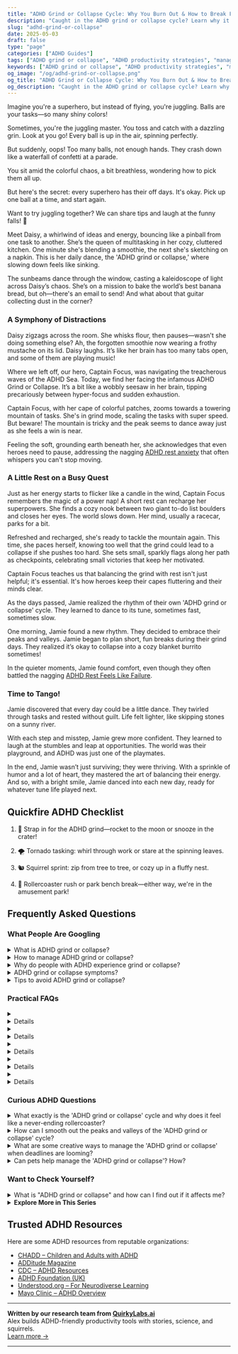 ```yaml
---
title: "ADHD Grind or Collapse Cycle: Why You Burn Out & How to Break Free"
description: "Caught in the ADHD grind or collapse cycle? Learn why it happens, how to manage energy better, and build a rhythm that brings both peace and productivity."
slug: "adhd-grind-or-collapse"
date: 2025-05-03
draft: false
type: "page"
categories: ["ADHD Guides"]
tags: ["ADHD grind or collapse", "ADHD productivity strategies", "managing ADHD overwhelm", "ADHD energy management", "ADHD task management", "ADHD burnout recovery", "adult ADHD support"]
keywords: ["ADHD grind or collapse", "ADHD productivity strategies", "managing ADHD overwhelm", "ADHD energy management", "ADHD task management", "ADHD burnout recovery", "adult ADHD support"]
og_image: "/og/adhd-grind-or-collapse.png"
og_title: "ADHD Grind or Collapse Cycle: Why You Burn Out & How to Break Free"
og_description: "Caught in the ADHD grind or collapse cycle? Learn why it happens, how to manage energy better, and build a rhythm that brings both peace and productivity."
---
```


Imagine you're a superhero, but instead of flying, you're juggling. Balls are your tasks—so many shiny colors!

Sometimes, you're the juggling master. You toss and catch with a dazzling grin. Look at you go! Every ball is up in the air, spinning perfectly.

But suddenly, oops! Too many balls, not enough hands. They crash down like a waterfall of confetti at a parade.

You sit amid the colorful chaos, a bit breathless, wondering how to pick them all up.

But here's the secret: every superhero has their off days. It's okay. Pick up one ball at a time, and start again.

Want to try juggling together? We can share tips and laugh at the funny falls! 🎉

Meet Daisy, a whirlwind of ideas and energy, bouncing like a pinball from one task to another. She’s the queen of multitasking in her cozy, cluttered kitchen. One minute she's blending a smoothie, the next she's sketching on a napkin. This is her daily dance, the 'ADHD grind or collapse,' where slowing down feels like sinking.

The sunbeams dance through the window, casting a kaleidoscope of light across Daisy’s chaos. She’s on a mission to bake the world’s best banana bread, but oh—there's an email to send! And what about that guitar collecting dust in the corner?

### A Symphony of Distractions

Daisy zigzags across the room. She whisks flour, then pauses—wasn't she doing something else? Ah, the forgotten smoothie now wearing a frothy mustache on its lid. Daisy laughs. It’s like her brain has too many tabs open, and some of them are playing music!

Where we left off, our hero, Captain Focus, was navigating the treacherous waves of the ADHD Sea. Today, we find her facing the infamous ADHD Grind or Collapse. It’s a bit like a wobbly seesaw in her brain, tipping precariously between hyper-focus and sudden exhaustion.

Captain Focus, with her cape of colorful patches, zooms towards a towering mountain of tasks. She's in grind mode, scaling the tasks with super speed. But beware! The mountain is tricky and the peak seems to dance away just as she feels a win is near.

Feeling the soft, grounding earth beneath her, she acknowledges that even heroes need to pause, addressing the nagging [ADHD rest anxiety](/pages/adhd-rest-anxiety/) that often whispers you can't stop moving.

### A Little Rest on a Busy Quest

Just as her energy starts to flicker like a candle in the wind, Captain Focus remembers the magic of a power nap! A short rest can recharge her superpowers. She finds a cozy nook between two giant to-do list boulders and closes her eyes. The world slows down. Her mind, usually a racecar, parks for a bit.

Refreshed and recharged, she's ready to tackle the mountain again. This time, she paces herself, knowing too well that the grind could lead to a collapse if she pushes too hard. She sets small, sparkly flags along her path as checkpoints, celebrating small victories that keep her motivated.

Captain Focus teaches us that balancing the grind with rest isn't just helpful; it's essential. It's how heroes keep their capes fluttering and their minds clear.

As the days passed, Jamie realized the rhythm of their own 'ADHD grind or collapse' cycle. They learned to dance to its tune, sometimes fast, sometimes slow.

One morning, Jamie found a new rhythm. They decided to embrace their peaks and valleys. Jamie began to plan short, fun breaks during their grind days. They realized it’s okay to collapse into a cozy blanket burrito sometimes!

In the quieter moments, Jamie found comfort, even though they often battled the nagging [ADHD Rest Feels Like Failure](/pages/adhd-rest-feels-like-failure/).

### Time to Tango!

Jamie discovered that every day could be a little dance. They twirled through tasks and rested without guilt. Life felt lighter, like skipping stones on a sunny river.

With each step and misstep, Jamie grew more confident. They learned to laugh at the stumbles and leap at opportunities. The world was their playground, and ADHD was just one of the playmates.

In the end, Jamie wasn’t just surviving; they were thriving. With a sprinkle of humor and a lot of heart, they mastered the art of balancing their energy. And so, with a bright smile, Jamie danced into each new day, ready for whatever tune life played next.

## Quickfire ADHD Checklist

1. 🚀 Strap in for the ADHD grind—rocket to the moon or snooze in the crater!

2. 🌪️ Tornado tasking: whirl through work or stare at the spinning leaves.

3. 🐿️ Squirrel sprint: zip from tree to tree, or cozy up in a fluffy nest.

4. 🎢 Rollercoaster rush or park bench break—either way, we're in the amusement park!

## Frequently Asked Questions



### What People Are Googling

<details><summary>What is ADHD grind or collapse?</summary><p>Absolutely, I'm glad you asked about this. "ADHD grind or collapse" is a term that some people use to describe a common pattern experienced by individuals with ADHD. It often involves pushing through tasks with intense focus and effort (grinding) until they reach a point of mental or physical exhaustion (collapse). This cycle can be challenging, but understanding it is a great first step towards finding more balanced and sustainable ways to manage your energy levels.</p></details>
<details><summary>How to manage ADHD grind or collapse?</summary><p>Managing the cycle of ADHD grind or collapse can definitely feel challenging, but you’re not alone in this. A cozy tip is to start by embracing a routine that includes regular breaks and time for relaxation—think of it as scheduling mini vacations throughout your day! It’s also helpful to set realistic goals and celebrate small wins, which can keep motivation up without overextending yourself. Remember, it’s perfectly okay to adjust your pace and ask for support when you need it; doing so helps prevent burnout and keeps you moving steadily forward.</p></details>
<details><summary>Why do people with ADHD experience grind or collapse?</summary><p>Absolutely, it's a great question to ask! People with ADHD often experience what's called "grind or collapse" due to the unique ways their brains manage energy and tasks. Essentially, during the "grind," they might push themselves intensely, often fueled by a surge of interest or the pressure of a looming deadline. However, this intense expenditure of energy can lead to a "collapse," where they feel mentally and physically drained, needing a significant period of rest and recovery. It's a bit like sprinting a marathon; pacing is tricky but crucial.</p></details>
<details><summary>ADHD grind or collapse symptoms?</summary><p>Absolutely, the "grind or collapse" cycle is something many people with ADHD experience, and you're definitely not alone in this. It's like oscillating between pushing yourself extremely hard (grinding) and then hitting a wall of exhaustion (collapsing). This happens because managing energy levels can be really tricky with ADHD. Remember, finding a more balanced approach to tasks and embracing a routine that includes regular breaks can make a big difference. It’s all about discovering what works best for your unique rhythm!</p></details>
<details><summary>Tips to avoid ADHD grind or collapse?</summary><p>Absolutely, taking care of yourself is crucial, especially when managing ADHD! A great tip is to break tasks into smaller, achievable steps, setting clear and manageable goals to avoid feeling overwhelmed. Remember to schedule regular breaks for rest and relaxation—maybe a cozy corner with a book or a short walk outside. Integrating enjoyable activities that you look forward to can also keep your energy levels up and prevent burnout. Keep it balanced and gentle; you're doing great!</p></details>



### Practical FAQs

<details><summary><details>What is the meaning of 'ADHD grind or collapse'?<p>The term 'ADHD grind or collapse' refers to a pattern often experienced by individuals with ADHD where they alternate between periods of high productivity (grind) and significant drops in performance or well-being (collapse). This cycle can be influenced by various factors including stress, overstimulation, and the inconsistent availability of neurotransmitters like dopamine.</p></details></summary><p>The phrase "ADHD grind or collapse" captures a very relatable experience for many with ADHD. It describes how you might find yourself in a cycle of pushing hard through tasks (that's the "grind") and then hitting a point where you just can't go further, leading to a drop in productivity or a need for a significant break (the "collapse"). This pattern can be especially frustrating because it feels like a rollercoaster of ups and downs. Remember, recognizing this pattern is a great first step towards managing it and finding a more balanced approach to your tasks and energy levels.</p></details>
<details><summary><details>How can someone manage the 'ADHD grind or collapse' cycle?<p>Managing the 'ADHD grind or collapse' cycle involves several strategies such as setting realistic goals, maintaining a consistent schedule, using time management tools, seeking professional counseling, and possibly using medication under the guidance of a healthcare provider. It is also helpful to incorporate regular breaks, prioritize self-care, and develop a supportive network.</p></details></summary><p>Navigating the 'ADHD grind or collapse' cycle can indeed feel like a daunting rollercoaster. A great starting point is setting achievable goals that don't overwhelm you, and then breaking these down into smaller, manageable tasks. Using tools like timers or apps designed for time management can also keep you on track without feeling burnt out. Remember, regular breaks and a bit of self-care are not just treats; they're essential parts of maintaining your rhythm and health. You’re doing wonderfully by seeking out strategies, so give yourself a pat on the back!</p></details>
<details><summary><details>What are the signs of the 'collapse' phase in 'ADHD grind or collapse'?<p>The 'collapse' phase of 'ADHD grind or collapse' is typically characterized by symptoms such as extreme fatigue, decreased motivation, feelings of overwhelm, procrastination, and sometimes increased irritability or mood swings. This phase can result in diminished productivity and can significantly impact daily functioning.</p></details></summary><p>Absolutely, recognizing the 'collapse' phase in the cycle of 'ADHD grind or collapse' is so important for managing your wellbeing. This phase often feels like hitting an emotional and physical wall after periods of high productivity or intense focus, known as the 'grind' phase. You might find yourself feeling unusually tired, struggling to start or finish tasks, and feeling overwhelmed or irritable more easily than usual. It's a signal from your body and mind to slow down and take care, so listening to these cues and allowing yourself some rest and recovery is key.</p></details>
<details><summary><details>Can therapy help with 'ADHD grind or collapse'?<p>Yes, therapy can be very beneficial in managing 'ADHD grind or collapse'. Cognitive-behavioral therapy (CBT) and other forms of psychotherapy can help individuals understand and manage their symptoms, develop coping strategies, and work through the emotional and psychological challenges associated with ADHD.</p></details></summary><p>Absolutely, therapy can be a wonderful support when dealing with the 'ADHD grind or collapse' cycle. Techniques like Cognitive-Behavioral Therapy (CBT) are particularly helpful in understanding your patterns and creating practical strategies to manage your energy and tasks more effectively. A therapist can also provide a compassionate space to explore the emotional ups and downs that come with ADHD. Together, you can work on building a more balanced approach to your daily challenges, making things feel a bit more manageable.</p></details>
<details><summary><details>Is medication necessary to manage 'ADHD grind or collapse'?<p>Medication is not necessary for everyone with 'ADHD grind or collapse', but it can be an effective component of treatment for some individuals. Stimulant medications, as well as non-stimulant options, can help improve focus, reduce impulsivity, and stabilize energy levels, potentially mitigating the extremes of the grind and collapse cycle. Decisions about medication should always be made in consultation with a healthcare professional.</p></details></summary><p>Absolutely! Whether or not to use medication to manage the 'ADHD grind or collapse' varies from person to person. While medications, like stimulants and non-stimulants, can indeed help smooth out those intense fluctuations in energy and focus, they're just one of many tools you might consider. It's always best to chat with a healthcare provider to tailor a plan that fits you perfectly, taking into account your unique needs and lifestyle. Remember, finding the right balance often involves a mix of strategies, including medication, behavioral techniques, and lifestyle adjustments.</p></details>



### Curious ADHD Questions

<details><summary>What exactly is the 'ADHD grind or collapse' cycle and why does it feel like a never-ending rollercoaster?</summary><p>Ah, the 'ADHD grind or collapse' cycle can certainly feel like a never-ending rollercoaster, can't it? It’s a common pattern where you might find yourself in a phase of high productivity (the 'grind'), pushing through tasks with intense focus, often fueled by a sense of urgency or hyperfocus. Then, suddenly, there’s a shift to feeling overwhelmed or exhausted, leading to a drop in activity levels (the 'collapse'). This cycle happens because folks with ADHD often use up a lot of their mental and emotional energy during the grind phase, leaving little in the tank for consistent pacing. It’s like burning bright and fast, but not always lasting—the key is finding balance and strategies that help even out the highs and lows.</p></details>
<details><summary>How can I smooth out the peaks and valleys of the 'ADHD grind or collapse' cycle?</summary><p>It’s so cozy to find ways to balance that classic ADHD cycle of intense grinding followed by total collapse, isn’t it? One helpful trick is to set a timer to take short breaks during a task, letting your mind rest before it feels overwhelmed. Also, try to sprinkle your day with varied activities that engage different parts of your brain – mix up creative tasks with more structured, simple chores. Lastly, a little self-compassion goes a long way; remind yourself that it's perfectly okay to have ups and downs, and each day gives us a fresh start to try again.</p></details>
<details><summary>What are some creative ways to manage the 'ADHD grind or collapse' when deadlines are looming?</summary><p>Absolutely, managing those looming deadlines can definitely feel overwhelming, but there are some creative ways to help you through. One approach is to break your work into smaller, more manageable tasks and reward yourself after completing each one – maybe with a small treat or a five-minute dance break! It’s also helpful to switch up your environment; sometimes a change of scenery can really boost your focus and motivation. Lastly, don't hesitate to lean on your support network—sometimes just talking through your tasks or sharing your progress with a friend can reenergize you and help keep the momentum going.</p></details>
<details><summary>Can pets help manage the 'ADHD grind or collapse'? How?</summary><p>Absolutely, pets can be wonderful companions in managing the ADHD grind or collapse! Having a furry friend around can offer a soothing presence, which may help reduce feelings of overwhelm and provide comfort during more intense moments. Pets also encourage a routine with their feeding and exercise schedules, which can help bring some structure to your day — a common struggle for those with ADHD. Plus, the simple act of caring for someone else (like a pet) can boost your mood and distract from less pleasant tasks, making the daily grind a bit more enjoyable.</p></details>



### Want to Check Yourself?

<details><summary>What is "ADHD grind or collapse" and how can I find out if it affects me?</summary><p>The term "ADHD grind or collapse" refers to a common pattern many individuals with ADHD experience, where they go through phases of high productivity (grinding) followed by periods of exhaustion or decreased function (collapse). This cycle can be influenced by the fluctuating energy levels and variable focus that are characteristic of ADHD. To figure out if this affects you, you might reflect on your own patterns: Do you often find yourself pushing incredibly hard on tasks, feeling highly motivated, only to later hit a wall of fatigue or disinterest? Keeping a simple journal of your productivity levels and emotional state over a few weeks can be really insightful. This self-awareness can be a cozy blanket, helping you understand your unique rhythms and needs.</p></details>

<script type="application/ld+json">
{
  "@context": "https://schema.org",
  "@type": "FAQPage",
  "mainEntity": [
    {
      "@type": "Question",
      "name": "What is ADHD grind or collapse?",
      "acceptedAnswer": {
        "@type": "Answer",
        "text": "Absolutely, I'm glad you asked about this. \"ADHD grind or collapse\" is a term that some people use to describe a common pattern experienced by individuals with ADHD. It often involves pushing through tasks with intense focus and effort (grinding) until they reach a point of mental or physical exhaustion (collapse). This cycle can be challenging, but understanding it is a great first step towards finding more balanced and sustainable ways to manage your energy levels."
      }
    },
    {
      "@type": "Question",
      "name": "How to manage ADHD grind or collapse?",
      "acceptedAnswer": {
        "@type": "Answer",
        "text": "Managing the cycle of ADHD grind or collapse can definitely feel challenging, but you\u2019re not alone in this. A cozy tip is to start by embracing a routine that includes regular breaks and time for relaxation\u2014think of it as scheduling mini vacations throughout your day! It\u2019s also helpful to set realistic goals and celebrate small wins, which can keep motivation up without overextending yourself. Remember, it\u2019s perfectly okay to adjust your pace and ask for support when you need it; doing so helps prevent burnout and keeps you moving steadily forward."
      }
    },
    {
      "@type": "Question",
      "name": "Why do people with ADHD experience grind or collapse?",
      "acceptedAnswer": {
        "@type": "Answer",
        "text": "Absolutely, it's a great question to ask! People with ADHD often experience what's called \"grind or collapse\" due to the unique ways their brains manage energy and tasks. Essentially, during the \"grind,\" they might push themselves intensely, often fueled by a surge of interest or the pressure of a looming deadline. However, this intense expenditure of energy can lead to a \"collapse,\" where they feel mentally and physically drained, needing a significant period of rest and recovery. It's a bit like sprinting a marathon; pacing is tricky but crucial."
      }
    },
    {
      "@type": "Question",
      "name": "ADHD grind or collapse symptoms?",
      "acceptedAnswer": {
        "@type": "Answer",
        "text": "Absolutely, the \"grind or collapse\" cycle is something many people with ADHD experience, and you're definitely not alone in this. It's like oscillating between pushing yourself extremely hard (grinding) and then hitting a wall of exhaustion (collapsing). This happens because managing energy levels can be really tricky with ADHD. Remember, finding a more balanced approach to tasks and embracing a routine that includes regular breaks can make a big difference. It\u2019s all about discovering what works best for your unique rhythm!"
      }
    },
    {
      "@type": "Question",
      "name": "Tips to avoid ADHD grind or collapse?",
      "acceptedAnswer": {
        "@type": "Answer",
        "text": "Absolutely, taking care of yourself is crucial, especially when managing ADHD! A great tip is to break tasks into smaller, achievable steps, setting clear and manageable goals to avoid feeling overwhelmed. Remember to schedule regular breaks for rest and relaxation\u2014maybe a cozy corner with a book or a short walk outside. Integrating enjoyable activities that you look forward to can also keep your energy levels up and prevent burnout. Keep it balanced and gentle; you're doing great!"
      }
    }
  ]
}
</script>
<script type="application/ld+json">
{
  "@context": "https://schema.org",
  "@type": "Article",
  "author": {
    "@type": "Person",
    "name": "QuirkyLabs",
    "url": "https://quirkylabs.ai/about"
  },
  "headline": "\"Beat the 'ADHD Grind or Collapse' \u2013 Thrive with Joy!\"",
  "mainEntityOfPage": "https://blog.quirkylabs.ai/pages/adhd-grind-or-collapse/",
  "datePublished": "2025-05-03"
}
</script>
<script type="application/ld+json">
{
  "@context": "https://schema.org",
  "@type": "BreadcrumbList",
  "itemListElement": [
    {
      "@type": "ListItem",
      "position": 1,
      "name": "Home",
      "item": "https://quirkylabs.ai/"
    },
    {
      "@type": "ListItem",
      "position": 2,
      "name": "Blog",
      "item": "https://blog.quirkylabs.ai/"
    },
    {
      "@type": "ListItem",
      "position": 3,
      "name": "\"Beat the 'ADHD Grind or Collapse' \u2013 Thrive with Joy!\"",
      "item": "https://blog.quirkylabs.ai/pages/adhd-grind-or-collapse/"
    }
  ]
}
</script>

<details>
<summary><strong>Explore More in This Series</strong></summary>

- [Adhd Breaks Trigger Panic](/pages/adhd-breaks-trigger-panic/)
- [Adhd Wired But Tired](/pages/adhd-wired-but-tired/)
- [Adhd Crash After Focus](/pages/adhd-crash-after-focus/)
- [Adhd Anxiety On Weekends](/pages/adhd-anxiety-on-weekends/)
- [Adhd Always Be Doing](/pages/adhd-always-be-doing/)
- [Adhd Cant Sit Still](/pages/adhd-cant-sit-still/)
- [Adhd Rest Anxiety](/pages/adhd-rest-anxiety/)
- [Adhd Struggles With Balance](/pages/adhd-struggles-with-balance/)
</details>



## Trusted ADHD Resources

Here are some ADHD resources from reputable organizations:

- [CHADD – Children and Adults with ADHD](https://chadd.org)
- [ADDitude Magazine](https://www.additudemag.com)
- [CDC – ADHD Resources](https://www.cdc.gov/ncbddd/adhd)
- [ADHD Foundation (UK)](https://www.adhdfoundation.org.uk)
- [Understood.org – For Neurodiverse Learning](https://www.understood.org)
- [Mayo Clinic – ADHD Overview](https://www.mayoclinic.org/diseases-conditions/adhd)


---

**Written by our research team from [QuirkyLabs.ai](https://quirkylabs.ai)**  
Alex builds ADHD-friendly productivity tools with stories, science, and squirrels.  
[Learn more →](https://quirkylabs.ai)

---
